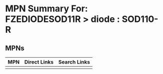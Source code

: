 



# MPN Summary For: FZEDIODESOD11R > diode : SOD110-R

## MPNs
  

|MPN|Direct Links|Search Links|
| :--- | :--- | :--- |
||||
